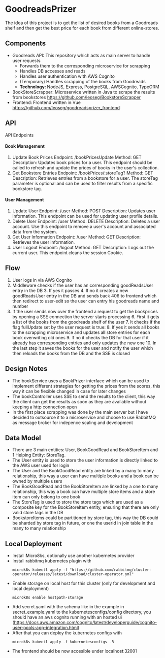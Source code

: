 # GoodreadsPrizer

The idea of this project is to get the list of desired books from
a Goodreads shelf and then get the best price for each book from 
different online-stores.

## Components
- Goodreads API: This repository which acts as main server to handle user requests
  - Forwards them to the corresponding microservice for scrapping
  - Handles DB accesses and reads
  - Handles user authentication with AWS Cognito
  - (Temporary) Handles scrapping of the books from Goodreads
  - <strong> Technology: </strong> NodeJS, Express, PostgreSQL, AWSCognito, TypeORM
- BookStoreScrapper: Microservice written in Java to scrape the results from bookstores https://github.com/leoseg/BookstoreScrapper
- Frontend: Frontend written in Vue https://github.com/leoseg/goodreadsprizer_frontend
## API
API Endpoints
#### Book Management
1. Update Book Prices
Endpoint: /bookPricesUpdate
Method: GET
Description: Updates book prices for a user. This endpoint should be called to refresh and update the prices of books in the user's collection.
2. Get Bookstore Entries
Endpoint: /bookPrices/:storeTag?
Method: GET
Description: Retrieves entries from a bookstore for a user. The storeTag parameter is optional and can be used to filter results from a specific bookstore tag.
#### User Management
1. Update User
Endpoint: /user
Method: POST
Description: Updates user information. This endpoint can be used for updating user profile details.
2. Delete User
Endpoint: /user
Method: DELETE
Description: Deletes a user account. Use this endpoint to remove a user's account and associated data from the system.
3. Get User Information
Endpoint: /user
Method: GET
Description: Retrieves the user information.
4. User Logout
Endpoint: /logout
Method: GET
Description: Logs out the current user. This endpoint cleans the session Cookie.
## Flow
1. User logs in via AWS Cognito
2. Middleware checks if the user has an corresponding goodReadsUser entry in the DB 
   3. If yes it passes
   4. If no it creates a new goodReadsUser entry in the DB and sends back 406 to frontend which then redirect to user-edit so the user can entry his goodreads name and number
5. If the user sends now over the frontend a request to get the bookprices by opening a SSE connection the server starts processing
   6. First it gets a list of the books from the goodreads shelf of the user
   7. It checks if the flag fullUpdate set by the user request is true:
      8. If yes it sends all books to the scrapping microservice and updates all store entries for each book overwriting old ones
      9. If no it checks the DB for that user if it already has corresponding entries and only updates the new one
   10. In the last step it saves the books for the user and notify the user which then reloads the books from the DB and the SSE is closed


## Design Notes
- The bookService uses a BookPrizer interface which can be used to implement different strategies for getting the prices from the scores, this way it can be flexible changed in case for later changes
- The bookController uses SSE to send the results to the client, this way the client can get the results as soon as they are available without keeping a http connection open
- In the first place scrapping was done by the main server but I have decided to outsource it to a microservice and choose to use RabbitMQ as message broker for indepence scaling and development

## Data Model
- There are 3 main entities: User, BookGoodRead and BookStoreItem and 1 Helping Entity: StoreTag. 
- The User entity is used to store the user information is directly linked to the AWS user used for login
- The User and the BookGoodRead entity are linked by a many to many relationship, this way a user can have multiple books and a book can be owned by multiple users
- The BookGoodRead and the BookStoreItem are linked by a one to many relationship, this way a book can have multiple store items and a store item can only belong to one book
- The StoreTag is used to store the store tags which are used as a composite key for the BookStoreItem entity, ensuring that there are only valid store tags in the DB
- BookstoreItems could be partitioned by store tag, this way the DB could be sharded by store tag in future, or one the userid in join table in the many to many relationship

## Local Deployment
- Install Micro8ks, optionally use another kubernetes provider
- Install rabbitmq kubernetes plugin with
    ```console 
  microk8s kubectl apply -f "https://github.com/rabbitmq/cluster-operator/releases/latest/download/cluster-operator.yml" 
    ```
- Enable storage on local host for this cluster (only for development and local deployment)
    ```console
    microk8s enable hostpath-storage
    ```
- Add secret.yaml with the schema like in the example in secret_example.yaml to the kubernetesconfigs/config directory,  you should have an aws cognito running with an hosted ui (https://docs.aws.amazon.com/cognito/latest/developerguide/cognito-user-pools-app-integration.html)
- After that you can deploy the kubernetes configs with
    ```console
    microk8s kubectl apply -f kubernetesconfigs -R
    ```
- The frontend should be now accesible under localhost:32001
